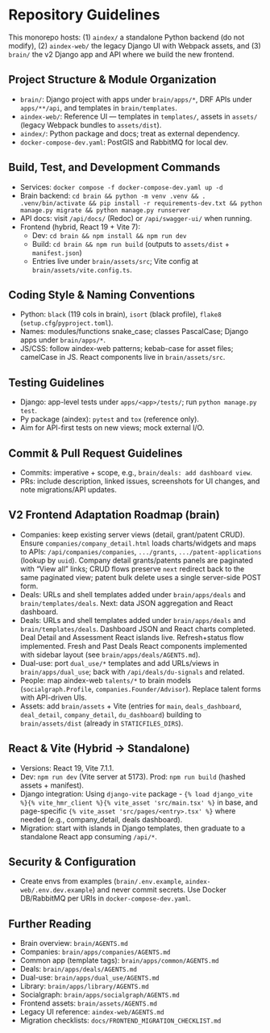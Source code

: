 # Repository Guidelines

This monorepo hosts: (1) `aindex/` a standalone Python backend (do not modify), (2) `aindex-web/` the legacy Django UI with Webpack assets, and (3) `brain/` the v2 Django app and API where we build the new frontend.

## Project Structure & Module Organization
- `brain/`: Django project with apps under `brain/apps/*`, DRF APIs under `apps/**/api`, and templates in `brain/templates`.
- `aindex-web/`: Reference UI — templates in `templates/`, assets in `assets/` (legacy Webpack bundles to `assets/dist`).
- `aindex/`: Python package and docs; treat as external dependency.
- `docker-compose-dev.yaml`: PostGIS and RabbitMQ for local dev.

## Build, Test, and Development Commands
- Services: `docker compose -f docker-compose-dev.yaml up -d`
- Brain backend: `cd brain && python -m venv .venv && . .venv/bin/activate && pip install -r requirements-dev.txt && python manage.py migrate && python manage.py runserver`
- API docs: visit `/api/docs/` (Redoc) or `/api/swagger-ui/` when running.
- Frontend (hybrid, React 19 + Vite 7):
  - Dev: `cd brain && npm install && npm run dev`
  - Build: `cd brain && npm run build` (outputs to `assets/dist` + `manifest.json`)
  - Entries live under `brain/assets/src`; Vite config at `brain/assets/vite.config.ts`.

## Coding Style & Naming Conventions
- Python: `black` (119 cols in brain), `isort` (black profile), `flake8` (`setup.cfg`/`pyproject.toml`).
- Names: modules/functions snake_case; classes PascalCase; Django apps under `brain/apps/*`.
- JS/CSS: follow aindex-web patterns; kebab-case for asset files; camelCase in JS. React components live in `brain/assets/src`.

## Testing Guidelines
- Django: app-level tests under `apps/<app>/tests/`; run `python manage.py test`.
- Py package (aindex): `pytest` and `tox` (reference only).
- Aim for API-first tests on new views; mock external I/O.

## Commit & Pull Request Guidelines
- Commits: imperative + scope, e.g., `brain/deals: add dashboard view`.
- PRs: include description, linked issues, screenshots for UI changes, and note migrations/API updates.

## V2 Frontend Adaptation Roadmap (brain)
- Companies: keep existing server views (detail, grant/patent CRUD). Ensure `companies/company_detail.html` loads charts/widgets and maps to APIs: `/api/companies/companies`, `.../grants`, `.../patent-applications` (lookup by `uuid`). Company detail grants/patents panels are paginated with “View all” links; CRUD flows preserve `next` redirect back to the same paginated view; patent bulk delete uses a single server-side POST form.
- Deals: URLs and shell templates added under `brain/apps/deals` and `brain/templates/deals`. Next: data JSON aggregation and React dashboard.
- Deals: URLs and shell templates added under `brain/apps/deals` and `brain/templates/deals`. Dashboard JSON and React charts completed. Deal Detail and Assessment React islands live. Refresh+status flow implemented. Fresh and Past Deals React components implemented with sidebar layout (see `brain/apps/deals/AGENTS.md`).
- Dual-use: port `dual_use/*` templates and add URLs/views in `brain/apps/dual_use`; back with `/api/deals/du-signals` and related.
- People: map aindex-web `talents/*` to brain models (`socialgraph.Profile`, `companies.Founder/Advisor`). Replace talent forms with API-driven UIs.
- Assets: add `brain/assets` + Vite (entries for `main`, `deals_dashboard`, `deal_detail`, `company_detail`, `du_dashboard`) building to `brain/assets/dist` (already in `STATICFILES_DIRS`).

## React & Vite (Hybrid → Standalone)
- Versions: React 19, Vite 7.1.1.
- Dev: `npm run dev` (Vite server at 5173). Prod: `npm run build` (hashed assets + manifest).
- Django integration: Using `django-vite` package - `{% load django_vite %}{% vite_hmr_client %}{% vite_asset 'src/main.tsx' %}` in base, and page-specific `{% vite_asset 'src/pages/<entry>.tsx' %}` where needed (e.g., company_detail, deals dashboard).
- Migration: start with islands in Django templates, then graduate to a standalone React app consuming `/api/*`.

## Security & Configuration
- Create envs from examples (`brain/.env.example`, `aindex-web/.env.dev.example`) and never commit secrets. Use Docker DB/RabbitMQ per URIs in `docker-compose-dev.yaml`.

## Further Reading
- Brain overview: `brain/AGENTS.md`
- Companies: `brain/apps/companies/AGENTS.md`
- Common app (template tags): `brain/apps/common/AGENTS.md`
- Deals: `brain/apps/deals/AGENTS.md`
- Dual-use: `brain/apps/dual_use/AGENTS.md`
- Library: `brain/apps/library/AGENTS.md`
- Socialgraph: `brain/apps/socialgraph/AGENTS.md`
- Frontend assets: `brain/assets/AGENTS.md`
- Legacy UI reference: `aindex-web/AGENTS.md`
- Migration checklists: `docs/FRONTEND_MIGRATION_CHECKLIST.md`
